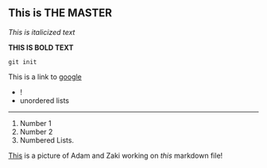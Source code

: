 ## This is THE MASTER

*This is italicized text*

**THIS IS BOLD TEXT**

`git init`

This is a link to [google](www.google.com)

* !
* unordered lists
---
1. Number 1
2. Number 2
3. Numbered Lists.

[This](1-1_GPS.png) is a picture of Adam and Zaki working on *this* markdown file!

